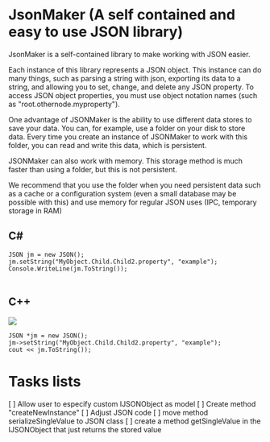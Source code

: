 # JsonMaker (A self contained and easy to use JSON library)

JsonMaker is a self-contained library to make working with JSON easier.

Each instance of this library represents a JSON object. This instance can do many things, such as parsing a string with json, exporting its data to a string, and allowing you to set, change, and delete any JSON property.
To access JSON object properties, you must use object notation names (such as "root.othernode.myproperty").

One advantage of JSONMaker is the ability to use different data stores to save your data. You can, for example, use a folder on your disk to store data. Every time you create an instance of JSONMaker to work with this folder, you can read and write this data, which is persistent.

JSONMaker can also work with memory. This storage method is much faster than using a folder, but this is not persistent.

We recommend that you use the folder when you need persistent data such as a cache or a configuration system (even a small database may be possible with this) and use memory for regular JSON uses (IPC, temporary storage in RAM)

## C#
`JSON jm = new JSON();`<br/>
`jm.setString("MyObject.Child.Child2.property", "example");`<br/>
`Console.WriteLine(jm.ToString());`<br/>
<br/>

## C++ 

![](https://i.imgur.com/f1a0cx1.png)

`JSON *jm = new JSON();`<br/>
`jm->setString("MyObject.Child.Child2.property", "example");`<br/>
`cout << jm.ToString());`<br/>


# Tasks lists

[ ] Allow user to especify custom IJSONObject as model
    [ ] Create method "createNewInstance"
    [ ] Adjust JSON code
    [ ] move method serializeSingleValue to JSON class
    [ ] create a method getSingleValue in the IJSONObject that just returns the stored value




